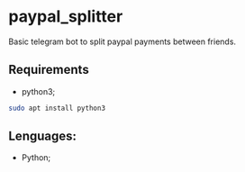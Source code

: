 # paypal_splitter
Basic telegram bot to split paypal payments between friends.

## Requirements
- python3;
```bash
sudo apt install python3
```

## Lenguages:
- Python;
